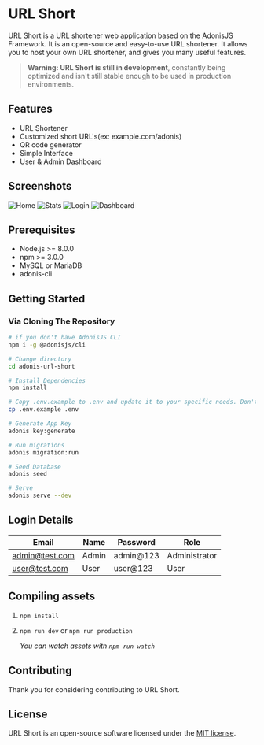 # URL Short

URL Short is a URL shortener web application based on the AdonisJS Framework. It is an open-source and easy-to-use URL shortener. It allows you to host your own URL shortener, and gives you many useful features.

> **Warning: URL Short is still in development**, constantly being optimized and isn't still stable enough to be used in production environments.

## Features

* URL Shortener
* Customized short URL's(ex: example.com/adonis)
* QR code generator
* Simple Interface
* User & Admin Dashboard

## Screenshots

![Home](https://imgur.com/HYD0hC2.png)
![Stats](https://imgur.com/MqRxPgz.png)
![Login](https://imgur.com/xCNA0zm.png)
![Dashboard](https://imgur.com/OuR4YVw.png)

## Prerequisites

* Node.js >= 8.0.0
* npm >= 3.0.0
* MySQL or MariaDB
* adonis-cli

## Getting Started

### Via Cloning The Repository

```bash
# if you don't have AdonisJS CLI
npm i -g @adonisjs/cli

# Change directory
cd adonis-url-short

# Install Dependencies
npm install

# Copy .env.example to .env and update it to your specific needs. Don't forget to set DB_USER and DB_PASSWORD with the settings used behind.
cp .env.example .env

# Generate App Key
adonis key:generate

# Run migrations
adonis migration:run

# Seed Database
adonis seed

# Serve
adonis serve --dev
```

## Login Details

   | Email             | Name | Password | Role       |
   |-------------------|----------|----------|--------------|
   | admin@test.com | Admin    | admin@123    | Administrator |
   | user@test.com  | User     | user@123    | User  |

## Compiling assets

1. `npm install`
2. `npm run dev` or `npm run production`

    *You can watch assets with `npm run watch`*

## Contributing

Thank you for considering contributing to URL Short.

## License

URL Short is an open-source software licensed under the [MIT license](https://github.com/nir-jas/adonis-url-short/blob/master/LICENCE).
